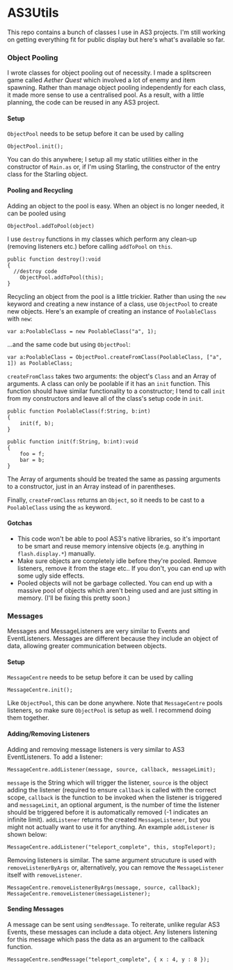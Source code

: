 AS3Utils
========

This repo contains a bunch of classes I use in AS3 projects. I'm still working on getting everything fit for public display but here's what's available so far.

### Object Pooling

I wrote classes for object pooling out of necessity. I made a splitscreen game called *Aether Quest* which involved a lot of enemy and item spawning. Rather than manage object pooling independently for each class, it made more sense to use a centralised pool. As a result, with a little planning, the code can be reused in any AS3 project.

#### Setup

`ObjectPool` needs to be setup before it can be used by calling 
```
ObjectPool.init();
```
You can do this anywhere; I setup all my static utilities either in the constructor of `Main.as` or, if I'm using Starling, the constructor of the entry class for the Starling object.

#### Pooling and Recycling

Adding an object to the pool is easy. When an object is no longer needed, it can be pooled using

```
ObjectPool.addToPool(object)
```

I use `destroy` functions in my classes which perform any clean-up (removing listeners etc.) before calling `addToPool` on `this`.

```
public function destroy():void
{
  //destroy code
	ObjectPool.addToPool(this);
}
```

Recycling an object from the pool is a little trickier. Rather than using the `new` keyword and creating a new instance of a class, use `ObjectPool` to create new objects. Here's an example of creating an instance of `PoolableClass` with `new`:

```
var a:PoolableClass = new PoolableClass("a", 1);
```
...and the same code but using `ObjectPool`:

```
var a:PoolableClass = ObjectPool.createFromClass(PoolableClass, ["a", 1]) as PoolableClass;
```

`createFromClass` takes two arguments: the object's `Class` and an Array of arguments. A class can only be poolable if it has an `init` function. This function should have similar functionality to a constructor; I tend to call `init` from my constructors and leave all of the class's setup code in `init`.

```
public function PoolableClass(f:String, b:int) 
{
	init(f, b);
}

public function init(f:String, b:int):void
{
	foo = f;
	bar = b;
}
```

The Array of arguments should be treated the same as passing arguments to a constructor, just in an Array instead of in parentheses.

Finally, `createFromClass` returns an `Object`, so it needs to be cast to a `PoolableClass` using the `as` keyword.

#### Gotchas

* This code won't be able to pool AS3's native libraries, so it's important to be smart and reuse memory intensive objects (e.g. anything in `flash.display.*`) manually.
* Make sure objects are completely idle before they're pooled. Remove listeners, remove it from the stage etc.. If you don't, you can end up with some ugly side effects.
* Pooled objects will not be garbage collected. You can end up with a massive pool of objects which aren't being used and are just sitting in memory. (I'll be fixing this pretty soon.)

### Messages

Messages and MessageListeners are very similar to Events and EventListeners. Messages are different because they include an object of data, allowing greater communication between objects.

#### Setup

`MessageCentre` needs to be setup before it can be used by calling 
```
MessageCentre.init();
```
Like `ObjectPool`, this can be done anywhere. Note that `MessageCentre` pools listeners, so make sure `ObjectPool` is setup as well. I recommend doing them together.

#### Adding/Removing Listeners

Adding and removing message listeners is very similar to AS3 EventListeners. To add a listener:

```
MessageCentre.addListener(message, source, callback, messageLimit);
```

`message` is the String which will trigger the listener, `source` is the object adding the listener (required to ensure `callback` is called with the correct scope, `callback` is the function to be invoked when the listener is triggered and `messageLimit`, an optional argument, is the number of time the listener should be triggered before it is automatically removed (-1 indicates an infinite limit). `addListener` returns the created `MessageListener`, but you might not actually want to use it for anything. An example `addListener` is shown below:

```
MessageCentre.addListener("teleport_complete", this, stopTeleport);
```

Removing listeners is similar. The same argument strucuture is used with `removeListenerByArgs` or, alternatively, you can remove the `MessageListener` itself with `removeListener`.

```
MessageCentre.removeListenerByArgs(message, source, callback);
MessageCentre.removeListener(messageListener);
```

#### Sending Messages

A message can be sent using `sendMessage`. To reiterate, unlike regular AS3 Events, these messages can include a data object. Any listeners listening for this message which pass the data as an argument to the callback function.

```
MessageCentre.sendMessage("teleport_complete", { x : 4, y : 8 });
```
